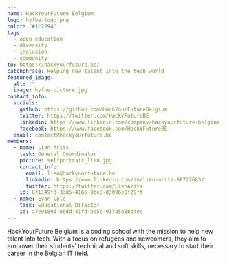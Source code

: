 ```yaml
---
name: HackYourFuture Belgium
logo: hyfbe-logo.png
color: "#1c2294"
tags:
  - open education
  - diversity
  - inclusion
  - community
to: https://hackyourfuture.be/
catchphrase: Helping new talent into the tech world
featured_image:
  alt: ""
  image: hyfbe-picture.jpg
contact_info:
  socials:
    github: https://github.com/HackYourFutureBelgium
    twitter: https://twitter.com/HackYFutureBE
    linkedin: https://www.linkedin.com/company/hackyourfuture-belgium
    facebook: https://www.facebook.com/HackYFutureBE
  email: contact@hackyourfuture.be
members:
  - name: Lien Arits
    task: General Coordinator
    picture: selfportrait_lien.jpg
    contact_info:
      email: lien@hackyourfuture.be
      linkedin: https://www.linkedin.com/in/lien-arits-88722683/
      twitter: https://twitter.com/LienArits
    id: 8f1149f3-33d5-4166-9be8-d3096e0f29ff
  - name: Evan Cole
    task: Educational Director
    id: a7e91893-86dd-41fd-bc5b-917a5b8bb4ee
---
```

HackYourFuture Belgium is a coding school with the mission to help new talent into tech. With a focus on refugees and newcomers, they aim to empower their students' technical and soft skills, necessary to start their career in the Belgian IT field.